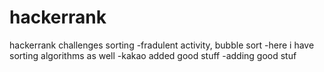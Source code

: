 # hackerrank
hackerrank challenges
sorting
-fradulent activity, bubble sort
-here i have sorting algorithms as well
-kakao added good stuff
-adding good stuf
